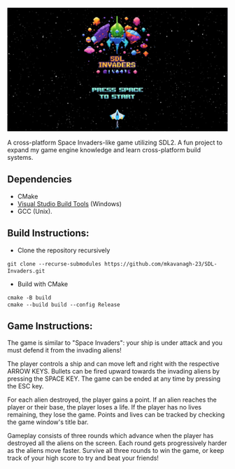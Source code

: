 ![sdl invaders](https://github.com/mkavanagh-23/SDL-Invaders/blob/e50ce30b724bbab0c4b9557e076231643073594f/graphics/screenshot.png)

A cross-platform Space Invaders-like game utilizing SDL2. A fun project to expand my game engine knowledge and learn cross-platform build systems.

## Dependencies

- CMake
- [Visual Studio Build Tools](https://aka.ms/vs/17/release/vs_BuildTools.exe) (Windows)
- GCC (Unix).


## Build Instructions:

- Clone the repository recursively
```
git clone --recurse-submodules https://github.com/mkavanagh-23/SDL-Invaders.git
```
- Build with CMake
```
cmake -B build
cmake --build build --config Release
```


## Game Instructions:

The game is similar to "Space Invaders": your ship is under attack and you must defend it from the invading aliens!

The player controls a ship and can move left and right with the respective ARROW KEYS. Bullets can be fired upward towards the invading aliens by pressing the SPACE KEY. The game can be ended at any time by pressing the ESC key.

For each alien destroyed, the player gains a point. If an alien reaches the player or their base, the player loses a life. If the player has no lives remaining, they lose the game. Points and lives can be tracked by checking the game window's title bar.

Gameplay consists of three rounds which advance when the player has destroyed all the aliens on the screen. Each round gets progressively harder as the aliens move faster. Survive all three rounds to win the game, or keep track of your high score to try and beat your friends!
